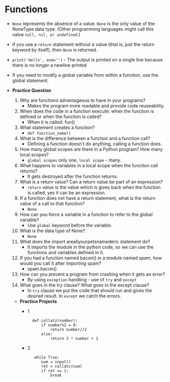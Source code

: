 # Functions
 - `None` represents the absence of a value. `None` is the only value of the NoneType data type. (Other programming languages might call this value `null, nil, or undefined`.) 
 - if you use a `return` statement without a value (that is, just the return keyword by itself), then `None` is returned.
 - `print('Hello', end='')` - The output is printed on a single line because there is no longer a newline printed 
 - If you need to modify a global variable from within a function, use the global statement. 
 - **Practice Question**
	1. Why are functions advantageous to have in your programs?
		- Makes the program more readable and provide code reuseability.
	2. When does the code in a function execute: when the function is defined or when the function is called?
		- When it is called. fun()
	3. What statement creates a function?
		- `def function_name()`
	4. What is the difference between a function and a function call?
		- Defining a function doesn't do anything, calling a function does.
	5. How many global scopes are there in a Python program? How many local scopes?
 		- `global scopes` only one, `local scope` - many.
	6. What happens to variables in a local scope when the function call returns?
		- It gets destroyed after the function returns.
	7. What is a return value? Can a return value be part of an expression?
		- `return` value is the value which is gives back when the function is called, yes it can be an expression.
	8. If a function does not have a return statement, what is the return value of a call to that function?
		- `None`
	9. How can you force a variable in a function to refer to the global variable?
		- Use `global` keyword before the variable.
	10. What is the data type of None?
		- `None`
	11. What does the import areallyourpetsnamederic statement do? 
		- It imports the module in the python code, so we can use the functions and variables defined in it.
	12. If you had a function named bacon() in a module named spam, how would you call it after importing spam?
	 	- spam.bacon()
 	13. How can you prevent a program from crashing when it gets an error?
		- By using `exception` handling - use of `try` and `except`
	14. What goes in the try clause? What goes in the except clause?
		- In `try` clause we put the code that should run and gives the desired result. In `except` we catch the errors.
		

	- **Practice Projects**
		- 1
	
				def collatz(number):
					if number%2 = 0:
						return number//2
					else:
						return 3 * number + 1

	   	- 2
	
				 while True:
					num = input()
					ret = collatz(num)
					if ret == 1:
						break

					
				 

